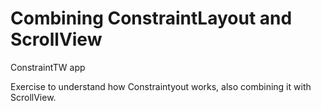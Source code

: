 # Combining ConstraintLayout and ScrollView
ConstraintTW app

Exercise to understand how Constraintyout works, also combining it with ScrollView.
